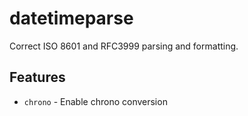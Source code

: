 # datetimeparse

Correct ISO 8601 and RFC3999 parsing and formatting.

## Features

- `chrono` - Enable chrono conversion

